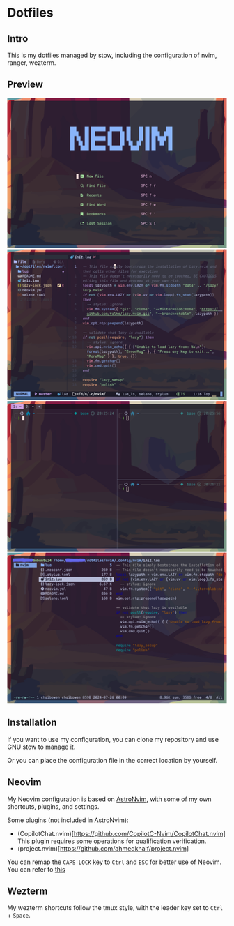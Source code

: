 # Dotfiles
## Intro
This is my dotfiles managed by stow, including the configuration of nvim, ranger, wezterm.

## Preview
![nvim_demo1](./images/nvim1.png)
![nvim_demo2](./images/nvim2.png)
![wezterm](./images/wezterm.png)
![ranger](./images/ranger.png)

## Installation
If you want to use my configuration, you can clone my repository and use GNU stow to manage it.

Or you can place the configuration file in the correct location by yourself.

## Neovim
My Neovim configuration is based on [AstroNvim](https://github.com/AstroNvim/AstroNvim), with some of my own shortcuts, plugins, and settings.

Some plugins (not included in AstroNvim):
- (CopilotChat.nvim)[https://github.com/CopilotC-Nvim/CopilotChat.nvim] This plugin requires some operations for qualification verification.
- (project.nvim)[https://github.com/ahmedkhalf/project.nvim]

You can remap the `CAPS LOCK` key to `Ctrl` and `ESC` for better use of Neovim. You can refer to [this](https://kimi.moonshot.cn/chat/cqif2fatnn0lhuqbc9c0)


## Wezterm
My wezterm shortcuts follow the tmux style, with the leader key set to `Ctrl` + `Space`.

